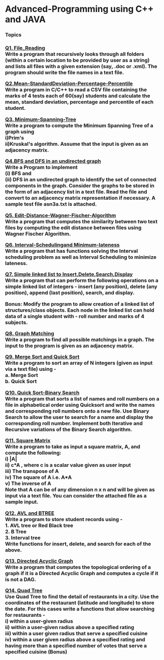 # Advanced-Programming using C++ and JAVA
<h3> Topics <h3>
  <p>
   <a href="https://github.com/Nayan-000-Kalita/Advanced-Programming-Lab/tree/File_Reading">Q1. File_Reading
<br>
</a>
   Write a program that recursively looks through all folders (within a certain location to be provided by user as a string) and lists all files with a given extension (say, .doc or .xml). 
The program should write the file names in a text file.
  </p> 
<p>
   <a href="https://github.com/Nayan-000-Kalita/Advanced-Programming-Lab/tree/Mean-StandardDeviation-percent-Percentile">Q2.Mean-StandardDeviation-Percentage-Percentile
<br>
</a>
   Write a program in C/C++ to read a CSV file containing the marks of 4 tests each of 60(say) students and calculate the mean,
standard deviation, percentage and percentile of each student. 
  </p> 
<p>
   <a href="https://github.com/Nayan-000-Kalita/Advanced-Programming-Lab/tree/Minimum-Spanning-Tree">Q3. Minimum-Spanning-Tree
<br>
</a>
   Write a program to compute the Minimum Spanning Tree of a graph using <br> i)Prim's <br> ii)Kruskal's algorithm. Assume that the input is given as an adjacency matrix.
  </p> 
<p>
   <a href="https://github.com/Nayan-000-Kalita/Advanced-Programming-Lab/tree/BFS-DFS-Undirected-Graph">Q4.BFS and DFS in an undirected graph
<br>
</a>
   Write a Program to implement <br>(i) BFS and <br>(ii) DFS in an undirected graph to identify the set of connected components in the graph.
Consider the graphs to be stored in the form of an adjacency list in a text file. Read the file and convert to an adjacency matrix representation if necessary.
A sample test file asn3a.txt is attached.
  </p> 

 <p>
   <a href="https://github.com/Nayan-000-Kalita/Advanced-Programming-Lab/tree/Edit-Distance-Wagner-Fischer-Algorithm">Q5. Edit-Distance-Wagner-Fischer-Algorithm
<br>
</a>
  Write a program that computes the similarity between two text files by computing the edit distance between files using Wagner Fischer Algorithm.
  </p> 

 <p>
   <a href="https://github.com/Nayan-000-Kalita/Advanced-Programming-Lab/tree/Interval-Scheduling-minimum-lateness">Q6. Interval-Schedulingand Minimum-lateness

<br>
</a>
  Write a program that has functions solving the Interval scheduling problem as well as Interval Scheduling to minimize lateness.
  </p> 
  
   <p>
   <a href="https://github.com/Nayan-000-Kalita/Advanced-Programming-Lab/tree/Simple-linked-list">Q7. Simple linked list to Insert,Delete,Search,Display
<br>
</a>
  Write a program that can perform the following operations on a simple linked list of integers - insert (any position), delete (any position), append (last position), search, and display.

Bonus: Modify the program to allow creation of a linked list of structures/class objects. Each node in the linked list can hold data of a single student with - roll number and marks of 4 subjects.
  </p> 
  
   <p>
   <a href="https://github.com/Nayan-000-Kalita/Advanced-Programming-Lab/tree/Graph-Matching">Q8. Graph Matching
<br>
</a>
  Write a program to find all possible matchings in a graph. The input to the program is given as an adjacency matrix.
  </p> 
  
   <p>
   <a href="https://github.com/Nayan-000-Kalita/Advanced-Programming-Lab/tree/Merge-Quick">Q9. Merge Sort and Quick Sort

<br>
</a>
 Write a program to sort an array of N integers (given as input via a text file) using -<br>
a. Merge Sort<br>
b. Quick Sort
  </p> 
  
  <p>
   <a href="https://github.com/Nayan-000-Kalita/Advanced-Programming-Lab/tree/Quick-Binary">Q10. Quick Sort-Binary Search

<br>
</a>
  Write a program that sorts a list of names and roll numbers on a file in alphabetical order using Quicksort and write the names and corresponding roll numbers onto a new file.
 Use Binary Search to allow the user to search for a name and display the corresponding roll number. 
 Implement both Iterative and Recursive variations of the Binary Search algorithm.
  </p> 
  
  <p>
   <a href="https://github.com/Nayan-000-Kalita/Advanced-Programming-Lab/tree/Square-Matrix">Q11. Square Matrix
<br>
</a>
  Write a program to take as input a square matrix, A, and compute the following:<br>
i) |A|<br>
ii) c*A , where c is a scalar value given as user input<br>
iii) The transpose of A <br>
iv) The square of A i.e. A*A <br>
v) The inverse of A <br>
Note that A can be of any dimension n x n and will be given as input via a text file. You can consider the attached file as a sample input.
  </p> 
  
  <p>
   <a href="https://github.com/Nayan-000-Kalita/Advanced-Programming-Lab/tree/AVL-BTREE">Q12. AVL and BTREE

<br>
</a>
  Write a program to store student records using - <br>
1. AVL tree or Red Black tree <br>
2. B Tree <br>
3. Interval tree <br>
Write functions for insert, delete, and search for each of the above.
  </p> 
  
 <p>
   <a href="https://github.com/Nayan-000-Kalita/Advanced-Programming-Lab/tree/Directed-Acyclic-Graph">Q13. Directed Acyclic Graph
<br>
</a>
  Write a program that computes the topological ordering of a graph if it is a Directed Acyclic Graph and computes a cycle if it is not a DAG.
  </p> 
  
   <p>
   <a href="https://github.com/Nayan-000-Kalita/Advanced-Programming-Lab/tree/QUAD-TREE">Q14. Quad Tree
<br>
</a>
  Use Quad Tree to find the detail of restaurants in a city. Use the coordinates of the restaurant (latitude and longitude) to store the date.
For this cases write a functions that allow searching for restaurants -<br>
i) within a user-given radius<br>
ii) within a user-given radius above a specified rating<br>
iii) within a user given radius that serve a specified cuisine<br>
iv) within a user given radius above a specified rating and having more than a specified number of votes that serve a specified cuisine (Bonus)
  </p> 
  
